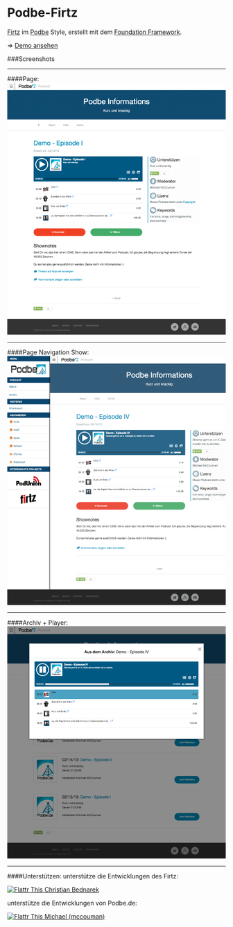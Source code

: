 Podbe-Firtz
===========

<a href="http://firtz.org">Firtz</a> im <a href="http://podbe.de">Podbe</a> Style, erstellt mit dem <a href="http://foundation.zurb.com/">Foundation Framework</a>.


=> <a href="http://foundation.wikibyte.org/podbe/show/page/Archiv">Demo ansehen</a>


###Screenshots

----

####Page:
<img src="https://raw.githubusercontent.com/McCouman/Podbe-Firtz/master/screen.png">

----

####Page Navigation Show:
<img src="https://raw.githubusercontent.com/McCouman/Podbe-Firtz/master/screen-show.png">

----

####Archiv + Player:
<img src="https://raw.githubusercontent.com/McCouman/Podbe-Firtz/master/screen-archiv.png">

----

####Unterstützen:
unterstütze die Entwicklungen des Firtz:
<!--Firtz-->
<a href="https://flattr.com/profile/eazyliving">
<img src="https://raw.github.com/ReliveRadio/reliveradio-ressources/master/flattr/rr-flattr-buttons.jpg" 
alt="Flattr This" title="Flattr This" style="max-width:100%;"> Christian Bednarek</a> 


unterstütze die Entwicklungen von Podbe.de:
<!--McCouman-->
<a href="https://flattr.com/profile/mccouman">
<img src="https://raw.github.com/ReliveRadio/reliveradio-ressources/master/flattr/rr-flattr-buttons.jpg" 
alt="Flattr This" title="Flattr This" style="max-width:100%;"> Michael (mccouman)</a> 


